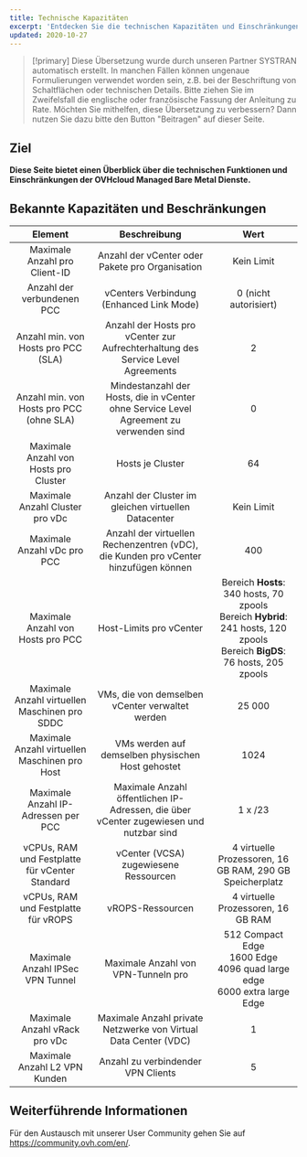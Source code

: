 ```yaml
---
title: Technische Kapazitäten
excerpt: 'Entdecken Sie die technischen Kapazitäten und Einschränkungen der Managed Bare Metal Lösungen von OVHcloud'
updated: 2020-10-27
---
```


> [!primary]
> Diese Übersetzung wurde durch unseren Partner SYSTRAN automatisch erstellt. In manchen Fällen können ungenaue Formulierungen verwendet worden sein, z.B. bei der Beschriftung von Schaltflächen oder technischen Details. Bitte ziehen Sie im Zweifelsfall die englische oder französische Fassung der Anleitung zu Rate. Möchten Sie mithelfen, diese Übersetzung zu verbessern? Dann nutzen Sie dazu bitte den Button "Beitragen" auf dieser Seite.
>

## Ziel

**Diese Seite bietet einen Überblick über die technischen Funktionen und Einschränkungen der OVHcloud Managed Bare Metal Dienste.**

## Bekannte Kapazitäten und Beschränkungen

| Element | Beschreibung | Wert |
|:-----:|:-----:|:----------:|
| Maximale Anzahl pro Client-ID | Anzahl der vCenter oder Pakete pro Organisation | Kein Limit |
| Anzahl der verbundenen PCC | vCenters Verbindung (Enhanced Link Mode) | 0 (nicht autorisiert) |
| Anzahl min. von Hosts pro PCC (SLA) | Anzahl der Hosts pro vCenter zur Aufrechterhaltung des Service Level Agreements | 2 |
| Anzahl min. von Hosts pro PCC (ohne SLA) | Mindestanzahl der Hosts, die in vCenter ohne Service Level Agreement zu verwenden sind | 0 |
| Maximale Anzahl von Hosts pro Cluster | Hosts je Cluster | 64 |
| Maximale Anzahl Cluster pro vDc | Anzahl der Cluster im gleichen virtuellen Datacenter | Kein Limit |
| Maximale Anzahl vDc pro PCC | Anzahl der virtuellen Rechenzentren (vDC), die Kunden pro vCenter hinzufügen können | 400 |
| Maximale Anzahl von Hosts pro PCC | Host-Limits pro vCenter | Bereich **Hosts**: 340 hosts, 70 zpools<br>Bereich **Hybrid**: 241 hosts, 120 zpools<br>Bereich **BigDS**: 76 hosts, 205 zpools |
| Maximale Anzahl virtuellen Maschinen pro SDDC | VMs, die von demselben vCenter verwaltet werden | 25 000 |
| Maximale Anzahl virtuellen Maschinen pro Host | VMs werden auf demselben physischen Host gehostet | 1024 |
| Maximale Anzahl IP-Adressen per PCC | Maximale Anzahl öffentlichen IP-Adressen, die über vCenter zugewiesen und nutzbar sind | 1 x /23 |
| vCPUs, RAM und Festplatte für vCenter Standard | vCenter (VCSA) zugewiesene Ressourcen | 4 virtuelle Prozessoren, 16 GB RAM, 290 GB Speicherplatz |
| vCPUs, RAM und Festplatte für vROPS | vROPS-Ressourcen | 4 virtuelle Prozessoren, 16 GB RAM |
| Maximale Anzahl IPSec VPN Tunnel | Maximale Anzahl von VPN-Tunneln pro | 512 Compact Edge<br>1600 Edge<br>4096 quad large edge<br>6000 extra large Edge |
| Maximale Anzahl vRack pro vDc | Maximale Anzahl private Netzwerke von Virtual Data Center (VDC) | 1 |
| Maximale Anzahl L2 VPN Kunden | Anzahl zu verbindender VPN Clients | 5 |

## Weiterführende Informationen

Für den Austausch mit unserer User Community gehen Sie auf <https://community.ovh.com/en/>.
